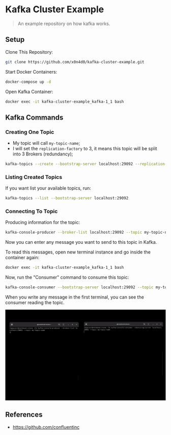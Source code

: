 # Kafka Cluster Example

> An example repository on how kafka works.

## **Setup**

Clone This Repository:

```bash
git clone https://github.com/x0n4d0/kafka-cluster-example.git
```

Start Docker Containers:

```bash
docker-compose up -d
```

Open Kafka Container:

```bash
docker exec -it kafka-cluster-example_kafka-1_1 bash
```

## **Kafka Commands**

### Creating One Topic

- My topic will call `my-topic-name`;
- I will set the `replication-factory` to 3, it means this topic will be split into 3 Brokers (redundancy);

```bash
kafka-topics --create --bootstrap-server localhost:29092 --replication-factor 3 --partitions 3 --topic my-topic-name
```

### Listing Created Topics

If you want list your available topics, run:

```bash
kafka-topics --list --bootstrap-server localhost:29092
```

### Connecting To Topic

Producing information for the topic:

```bash
kafka-console-producer --broker-list localhost:29092 --topic my-topic-name
```

Now you can enter any message you want to send to this topic in Kafka.

To read this messages, open new terminal instance and go inside the container again:

```bash
docker exec -it kafka-cluster-example_kafka-1_1 bash
```

Now, run the "Consumer" command to consume this topic:

```bash
kafka-console-consumer --bootstrap-server localhost:29092 --topic my-topic-name
```

When you write any message in the first terminal, you can see the consumer reading the topic.

![](./assets/producer-consumer-topic-example.gif)


## **References**

- https://github.com/confluentinc